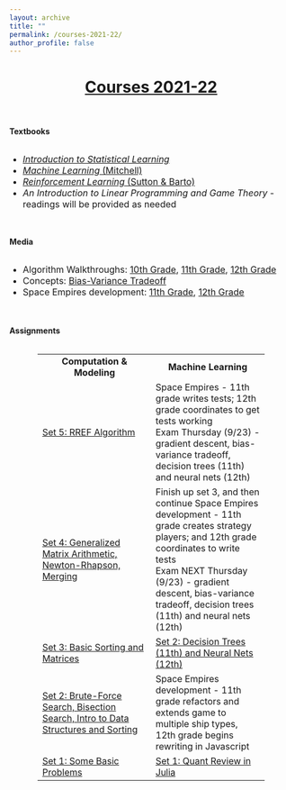 ```yaml
---
layout: archive
title: ""
permalink: /courses-2021-22/
author_profile: false
---
```


# [<center>Courses 2021-22</center>](#top)

<div style="width:100%; max-width:800px; margin:auto"> 
    
<br><br><b>Textbooks</b><br><br>
    
<font size="3em"><ul>
<li><a class="body" target="_blank" href="https://www.statlearning.com/"><i>Introduction to Statistical Learning</i></a></li>
<li><a class="body" target="_blank" href="https://www.cin.ufpe.br/~cavmj/Machine%20-%20Learning%20-%20Tom%20Mitchell.pdf"><i>Machine Learning</i> (Mitchell)</a></li>
<li><a class="body" target="_blank" href="http://incompleteideas.net/book/the-book.html"><i>Reinforcement Learning</i> (Sutton & Barto)</a></li>
<li><i>An Introduction to Linear Programming and Game Theory</i> - readings will be provided as needed</li>
</ul></font>
    
<br><br><b>Media</b><br><br>
    
<font size="3em"><ul>
    <li>Algorithm Walkthroughs: <a class="body" href="https://photos.app.goo.gl/eWy5nqwPeJVqXVtz6" target="_blank">10th Grade</a>, <a class="body" href="https://photos.app.goo.gl/frJExShsPvePL2Vy5" target="_blank">11th Grade</a>,  <a class="body" href="https://photos.app.goo.gl/VvXE6JpLQpCH2vsX9" target="_blank">12th Grade</a></li>
    <li>Concepts: <a class="body" href="https://photos.app.goo.gl/PbwEKx1y29dKvQk58" target="_blank">Bias-Variance Tradeoff</a> </li>
    <li>Space Empires development: <a class="body" href="https://photos.app.goo.gl/Zhmdn3uPSPMK58sR9" target="_blank">11th Grade</a>, <a class="body" href="https://photos.app.goo.gl/ahEaJYqttX2ir6wr6" target="_blank">12th Grade</a></li>
</ul></font>
    
<br><br><b>Assignments</b><br><br>
<center>
<table style="width:80%">
    <tr>
    <td width="50%"><center><b>Computation & Modeling</b></center></td>
    <td width="50%"><center><b>Machine Learning</b></center></td>
  </tr>
    <tr>
    <td width="50%">
        <a class="body" href="https://www.overleaf.com/read/mrpvgqypyfvz" target="_blank">Set 5: RREF Algorithm</a><br>
    </td>
    <td width="50%">
        Space Empires - 11th grade writes tests; 12th grade coordinates to get tests working<br>
        Exam Thursday (9/23) - gradient descent, bias-variance tradeoff, decision trees (11th) and neural nets (12th)
     </td>
  </tr>
    <tr>
    <td width="50%">
        <a class="body" href="https://www.overleaf.com/read/dvgfpdsjgycf" target="_blank">Set 4: Generalized Matrix Arithmetic, Newton-Rhapson, Merging</a><br>
    </td>
    <td width="50%">
        Finish up set 3, and then continue Space Empires development - 11th grade creates strategy players; and 12th grade coordinates to write tests<br>
        Exam NEXT Thursday (9/23) - gradient descent, bias-variance tradeoff, decision trees (11th) and neural nets (12th)
     </td>
  </tr>
    <tr>
    <td width="50%">
        <a class="body" href="https://www.overleaf.com/read/jynswxmmhyvk" target="_blank">Set 3: Basic Sorting and Matrices</a>
    </td>
    <td width="50%">
        <a class="body" href="https://www.overleaf.com/read/wpngrrdjsdyt" target="_blank">Set 2: Decision Trees (11th) and Neural Nets (12th)</a>
     </td>
  </tr>
   <tr>
    <td width="50%">
        <a class="body" href="https://www.overleaf.com/read/zywqbphxwvzh" target="_blank">Set 2: Brute-Force Search, Bisection Search, Intro to Data Structures and Sorting</a>
    </td>
    <td width="50%">
        Space Empires development - 11th grade refactors and extends game to multiple ship types, 12th grade begins rewriting in Javascript
     </td>
  </tr>
    <tr>
    <td width="50%">
        <a class="body" href="https://www.overleaf.com/read/xtxcrqwdgkvt" target="_blank">Set 1: Some Basic Problems</a>
    </td>
    <td width="50%">
        <a class="body" href="https://www.overleaf.com/read/ngtwymgrzzyd" target="_blank">Set 1: Quant Review in Julia</a>
     </td>
  </tr>
</table>
</center>
